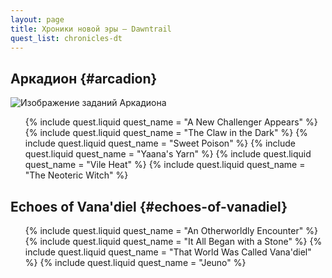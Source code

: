 ```yaml
---
layout: page
title: Хроники новой эры — Dawntrail
quest_list: chronicles-dt
---
```


## Аркадион {#arcadion}

![Изображение заданий Аркадиона](https://lds-img.finalfantasyxiv.com/itemicon/0e/0e43d544add744cd59df338555045605bddbc951.png)

<ul markdown="0">
	{% include quest.liquid quest_name = "A New Challenger Appears" %}
	{% include quest.liquid quest_name = "The Claw in the Dark" %}
	{% include quest.liquid quest_name = "Sweet Poison" %}
	{% include quest.liquid quest_name = "Yaana's Yarn" %}
	{% include quest.liquid quest_name = "Vile Heat" %}
	{% include quest.liquid quest_name = "The Neoteric Witch" %}
</ul>

## Echoes of Vana'diel {#echoes-of-vanadiel}

<ul markdown="0">
	{% include quest.liquid quest_name = "An Otherworldly Encounter" %}
	{% include quest.liquid quest_name = "It All Began with a Stone" %}
	{% include quest.liquid quest_name = "That World Was Called Vana'diel" %}
	{% include quest.liquid quest_name = "Jeuno" %}
</ul>
